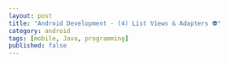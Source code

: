 ```yaml
---
layout: post
title: "Android Development - (4) List Views & Adapters 👽"
category: android
tags: [mobile, Java, programming]
published: false
---
```

